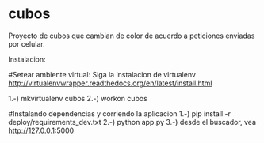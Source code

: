 # cubos
Proyecto de cubos que cambian de color de acuerdo a peticiones enviadas por celular.

Instalacion:

#Setear ambiente virtual:
Siga la instalacion de virtualenv 
http://virtualenvwrapper.readthedocs.org/en/latest/install.html

1.-) mkvirtualenv cubos
2.-) workon cubos


#Instalando dependencias y corriendo la aplicacion
1.-) pip install -r deploy/requirements_dev.txt
2.-) python app.py
3.-) desde el buscador, vea http://127.0.0.1:5000

